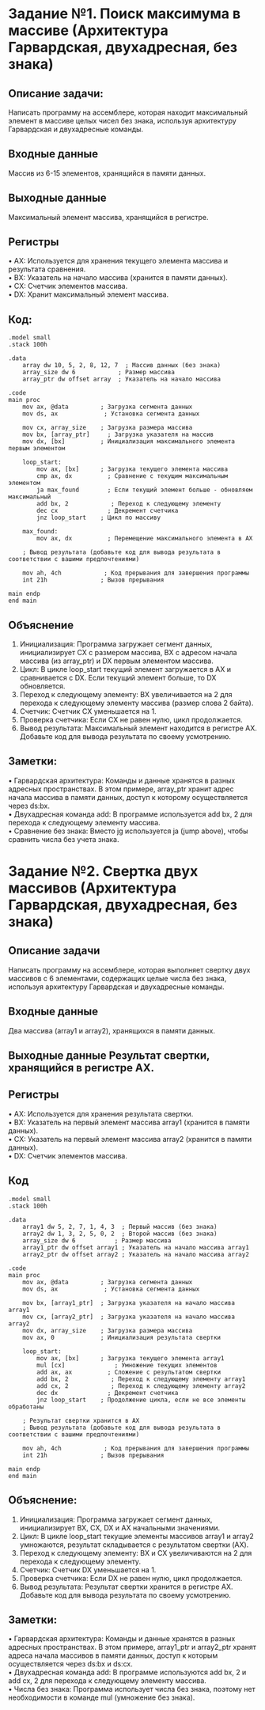 
# Задание №1. Поиск максимума в массиве (Архитектура Гарвардская, двухадресная, без знака)


## Описание задачи: 
Написать программу на ассемблере, которая находит максимальный элемент в массиве целых чисел без знака, используя архитектуру Гарвардская и двухадресные команды.

## Входные данные
Массив из 6-15 элементов, хранящийся в памяти данных.

## Выходные данные

Максимальный элемент массива, хранящийся в регистре.

## Регистры
• AX: Используется для хранения текущего элемента массива и результата сравнения.<br>
• BX: Указатель на начало массива (хранится в памяти данных).<br>
• CX: Счетчик элементов массива.<br>
• DX: Хранит максимальный элемент массива.

## Код:
```
.model small
.stack 100h

.data
    array dw 10, 5, 2, 8, 12, 7  ; Массив данных (без знака)
    array_size dw 6            ; Размер массива
    array_ptr dw offset array  ; Указатель на начало массива

.code
main proc
    mov ax, @data         ; Загрузка сегмента данных
    mov ds, ax             ; Установка сегмента данных

    mov cx, array_size    ; Загрузка размера массива
    mov bx, [array_ptr]     ; Загрузка указателя на массив
    mov dx, [bx]          ; Инициализация максимального элемента первым элементом

    loop_start:
        mov ax, [bx]      ; Загрузка текущего элемента массива
        cmp ax, dx          ; Сравнение с текущим максимальным элементом
        ja max_found        ; Если текущий элемент больше - обновляем максимальный
        add bx, 2            ; Переход к следующему элементу
        dec cx              ; Декремент счетчика
        jnz loop_start    ; Цикл по массиву

    max_found:
        mov ax, dx          ; Перемещение максимального элемента в AX
        
    ; Вывод результата (добавьте код для вывода результата в соответствии с вашими предпочтениями)
    
    mov ah, 4ch            ; Код прерывания для завершения программы
    int 21h               ; Вызов прерывания

main endp
end main

```
## Объяснение
1.  Инициализация: Программа загружает сегмент данных, инициализирует CX с размером массива, BX с адресом начала массива (из array_ptr) и DX первым элементом массива.
2. Цикл: В цикле loop_start текущий элемент загружается в AX и сравнивается с DX. Если текущий элемент больше, то DX обновляется.
3. Переход к следующему элементу: BX увеличивается на 2 для перехода к следующему элементу массива (размер слова 2 байта).
4. Счетчик: Счетчик CX уменьшается на 1.
5. Проверка счетчика: Если CX не равен нулю, цикл продолжается.
6. Вывод результата: Максимальный элемент находится в регистре AX. Добавьте код для вывода результата по своему усмотрению.

## Заметки:
• Гарвардская архитектура: Команды и данные хранятся в разных адресных пространствах. В этом примере, array_ptr хранит адрес начала массива в памяти данных, доступ к которому осуществляется через ds:bx.<br>
• Двухадресная команда add: В программе используется add bx, 2 для перехода к следующему элементу массива.<br>
• Сравнение без знака: Вместо jg используется ja (jump above), чтобы сравнить числа без учета знака.

# Задание №2. Свертка двух массивов (Архитектура Гарвардская, двухадресная, без знака)

## Описание задачи
Написать программу на ассемблере, которая выполняет свертку двух массивов с 6 элементами, содержащих целые числа без знака, используя архитектуру Гарвардская и двухадресные команды.

## Входные данные
Два массива (array1 и array2), хранящихся в памяти данных.

## Выходные данные Результат свертки, хранящийся в регистре AX.

## Регистры
• AX: Используется для хранения результата свертки.<br>
• BX: Указатель на первый элемент массива array1 (хранится в памяти данных).<br>
• CX: Указатель на первый элемент массива array2 (хранится в памяти данных).<br>
• DX: Счетчик элементов массива.

## Код
```
.model small
.stack 100h

.data
    array1 dw 5, 2, 7, 1, 4, 3  ; Первый массив (без знака)
    array2 dw 1, 3, 2, 5, 0, 2  ; Второй массив (без знака)
    array_size dw 6           ; Размер массива
    array1_ptr dw offset array1 ; Указатель на начало массива array1
    array2_ptr dw offset array2 ; Указатель на начало массива array2

.code
main proc
    mov ax, @data         ; Загрузка сегмента данных
    mov ds, ax             ; Установка сегмента данных

    mov bx, [array1_ptr]  ; Загрузка указателя на начало массива array1
    mov cx, [array2_ptr]  ; Загрузка указателя на начало массива array2
    mov dx, array_size    ; Загрузка размера массива
    mov ax, 0             ; Инициализация результата свертки

    loop_start:
        mov ax, [bx]      ; Загрузка текущего элемента array1
        mul [cx]              ; Умножение текущих элементов
        add ax, ax          ; Сложение с результатом свертки
        add bx, 2            ; Переход к следующему элементу array1
        add cx, 2            ; Переход к следующему элементу array2
        dec dx              ; Декремент счетчика
        jnz loop_start    ; Продолжение цикла, если не все элементы обработаны

    ; Результат свертки хранится в AX
    ; Вывод результата (добавьте код для вывода результата в соответствии с вашими предпочтениями)

    mov ah, 4ch            ; Код прерывания для завершения программы
    int 21h               ; Вызов прерывания

main endp
end main
```

## Объяснение:
1. Инициализация: Программа загружает сегмент данных, инициализирует BX, CX, DX и AX начальными значениями.
2. Цикл: В цикле loop_start текущие элементы массивов array1 и array2 умножаются, результат складывается с результатом свертки (AX).
3. Переход к следующему элементу: BX и CX увеличиваются на 2 для перехода к следующему элементу.
4. Счетчик: Счетчик DX уменьшается на 1.
5. Проверка счетчика: Если DX не равен нулю, цикл продолжается.
6. Вывод результата: Результат свертки хранится в регистре AX. Добавьте код для вывода результата по своему усмотрению.

## Заметки:
• Гарвардская архитектура: Команды и данные хранятся в разных адресных пространствах. В этом примере, array1_ptr и array2_ptr хранят адреса начала массивов в памяти данных, доступ к которым осуществляется через ds:bx и ds:cx.<br>
• Двухадресная команда add: В программе используются add bx, 2 и add cx, 2 для перехода к следующему элементу массива.<br>
• Числа без знака: Программа использует числа без знака, поэтому нет необходимости в команде mul (умножение без знака).